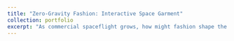 ```yaml
---
title: "Zero-Gravity Fashion: Interactive Space Garment"
collection: portfolio
excerpt: "As commercial spaceflight grows, how might fashion shape the experience of future life in space? This project explores the intersection of couture and zero-gravity through a fully 3D-printed garment composed of 221 interlocking pieces assembled without adhesives. Embedded with 50 LEDs linked to IMU sensors, the garment responds to body movement, creating a dynamic light display in weightlessness. Beyond aesthetics, the work examines fabric morphology in microgravity and reimagines the role of women in space, connecting the history of female contributions to spacesuit design with the possibility of new, expressive forms of spacewear. Positioned at the boundary of science, art, and society, this project envisions a future where high fashion extends into orbit. <br/><img src='/images/zero_G_full.png' width='500'>"
---
```

